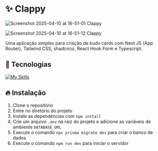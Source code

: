 # ✨ Clappy

![Screenshot 2025-04-10 at 16-51-01 Clappy](https://github.com/user-attachments/assets/ada6d6e2-abdd-438a-af55-7ff1efc2a674)

![Screenshot 2025-04-10 at 16-51-12 Clappy](https://github.com/user-attachments/assets/f12a051b-4b59-403b-9af9-057b12afbbd8)


Uma aplicação simples para criação de kudo cards com Next JS (App Router), Tailwind CSS, shadcn/ui, React Hook Form e Typescript.

## 🚀 Tecnologias

[![My Skills](https://skillicons.dev/icons?i=next,typescript,sqlite,tailwind)](https://skillicons.dev)

## 🔥 Instalação

1. Clone o repositório
2. Entre no diretório do projeto
3. Instale as dependências com `npm install`
4. Crie um arquivo `.env` na raiz do projeto e adicione as variáveis de ambiente `DATABASE_URL`
5. Execute o comando `npx prisma migrate dev` para criar o banco de dados
6. Execute o comando `npm run dev` para iniciar o servidor
